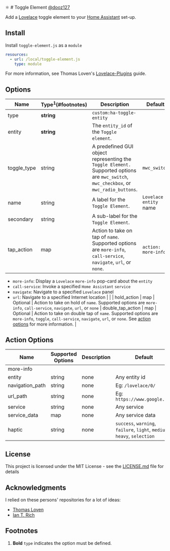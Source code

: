 :atom_symbol: # Toggle Element [@dooz127](https://www.github.com/dooz127)

Add a [Lovelace](https://www.home-assistant.io/lovelace) toggle element to your [Home Assistant](https://www.home-assistant.io/) set-up.



## Install

Install `toggle-element.js` as a `module`

```yaml
resources:
  - url: /local/toggle-element.js
    type: module
```

For more information, see Thomas Loven's [Lovelace-Plugins](https://github.com/thomasloven/hass-config/wiki/Lovelace-Plugins) guide.

## Options

| Name | Type<sup>1</sup>(#footnotes) | Description | Default |  
| --- | --- | --- | --- |
| type | **string** | `custom:ha-toggle-entity` | |                                                                                     
| entity | **string** | The `entity_id` of the `Toggle element`. | |
| toggle_type | string  | A predefined GUI object representing the `Toggle Element.` Supported options are `mwc_switch`, `mwc_checkbox`, or `mwc_radio_buttons`. | `mwc_switch` |
| name | string | A label for the `Toggle Element`. | `Lovelace` `entity` name |
| secondary | string | A sub-label for the `Toggle Element`. | |
| tap_action | map | Action to take on tap of `name`. Supported options are `more-info`, `call-service`, `navigate`, `url`, or `none`. | `action: more-info` 
- `more-info`:  Display a `Lovelace` `more-info` pop-card about the `entity`
- `call-service`: Invoke a specified `Home Assistant` `service`
- `navigate`: Navigate to a specified `Lovelace` panel
- `url`: Navigate to a specified Internet location | |
| hold_action | map | Optional | Action to take on hold of `name`. Supported options are `more-info`, `call-service`, `navigate`, `url`, or `none`
| double_tap_action | map | Optional | Action to take on double tap of `name`. Supported options are `more-info`, `toggle`, `call-service`, `navigate`, `url`, or `none`. See [action options](#action-options) for more information. |
          
## Action Options

| Name | Supported Options | Description | Default |
| --- | --- | --- | --- |
| more-info
| entity | string | none | Any entity id | **Only valid for `action: more-info`** to override the entity on which you want to call `more-info`: ` |
| navigation_path | string | none    | Eg: `/lovelace/0/`                                                       | Path to navigate to (e.g. `/lovelace/0/`) when action defined as navigate                                     |
| url_path        | string | none    | Eg: `https://www.google.com`                                             | URL to open on click when action is `url`.                                                                     |
| service         | string | none    | Any service                                                              | Service to call (e.g. `media_player.media_play_pause`) when `action` defined as `call-service`                  |
| service_data    | map    | none    | Any service data                                                         | Service data to include (e.g. `entity_id: media_player.bedroom`) when `action` defined as `call-service`. |
| haptic          | string | none    | `success`, `warning`, `failure`, `light`, `medium`, `heavy`, `selection` | Haptic feedback for the [Beta IOS App](http://home-assistant.io/ios/beta)                                     |

## License

This project is licensed under the MIT License - see the [LICENSE.md](LICENSE.md) file for details

## Acknowledgments
I relied on these persons' repositories for a lot of ideas:
- [Thomas Loven](https://github.com/thomasloven/)
- [Ian T. Rich](https://github.com/iantrich)

## Footnotes

1. **Bold** `type` indicates the option must be defined. 
